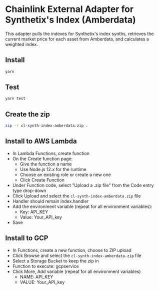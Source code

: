 # Chainlink External Adapter for Synthetix's Index (Amberdata)

This adapter pulls the indexes for Synthetix's index synths, retrieves the current market price for each asset from Amberdata, and calculates a weighted index.

## Install

```bash
yarn
```

## Test

```bash
yarn test
```

## Create the zip

```bash
zip -r cl-synth-index-amberdata.zip .
```

## Install to AWS Lambda

- In Lambda Functions, create function
- On the Create function page:
  - Give the function a name
  - Use Node.js 12.x for the runtime
  - Choose an existing role or create a new one
  - Click Create Function
- Under Function code, select "Upload a .zip file" from the Code entry type drop-down
- Click Upload and select the `cl-synth-index-amberdata.zip` file
- Handler should remain index.handler
- Add the environment variable (repeat for all environment variables):
  - Key: API_KEY
  - Value: Your_API_key
- Save


## Install to GCP

- In Functions, create a new function, choose to ZIP upload
- Click Browse and select the `cl-synth-index-amberdata.zip` file
- Select a Storage Bucket to keep the zip in
- Function to execute: gcpservice
- Click More, Add variable (repeat for all environment variables)
  - NAME: API_KEY
  - VALUE: Your_API_key
